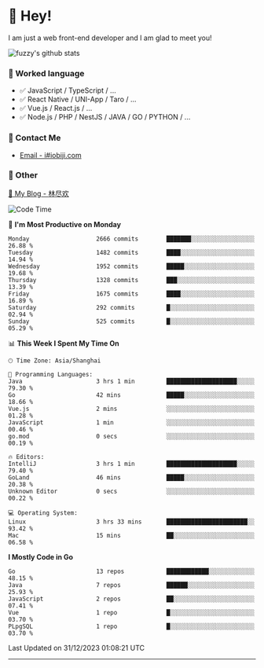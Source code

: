 # 👋 Hey!

I am just a web front-end developer and I am glad to meet you!

![fuzzy's github stats](https://github-readme-stats.vercel.app/api?username=JaydenForYou&&show_icons=true&&title_color=1abc9c&&icon_color=1abc9c)


### 📝 Worked language

- ✅ JavaScript / TypeScript / ...
- ✅ React Native / UNI-App / Taro / ...
- ✅ Vue.js / React.js / ...
- ✅ Node.js / PHP / NestJS / JAVA / GO / PYTHON / ...

### 📮 Contact Me

- [Email - i#iobiji.com](mailto:i@iobiji.com)


### 🤪 Other

[📌 My Blog - 林尽欢](https://iobiji.com)

<!--START_SECTION:waka-->
![Code Time](http://img.shields.io/badge/Code%20Time-3%20hrs%2033%20mins-blue)

📅 **I'm Most Productive on Monday** 

```text
Monday                   2666 commits        ███████░░░░░░░░░░░░░░░░░░   26.88 % 
Tuesday                  1482 commits        ████░░░░░░░░░░░░░░░░░░░░░   14.94 % 
Wednesday                1952 commits        █████░░░░░░░░░░░░░░░░░░░░   19.68 % 
Thursday                 1328 commits        ███░░░░░░░░░░░░░░░░░░░░░░   13.39 % 
Friday                   1675 commits        ████░░░░░░░░░░░░░░░░░░░░░   16.89 % 
Saturday                 292 commits         █░░░░░░░░░░░░░░░░░░░░░░░░   02.94 % 
Sunday                   525 commits         █░░░░░░░░░░░░░░░░░░░░░░░░   05.29 % 
```


📊 **This Week I Spent My Time On** 

```text
🕑︎ Time Zone: Asia/Shanghai

💬 Programming Languages: 
Java                     3 hrs 1 min         ████████████████████░░░░░   79.30 % 
Go                       42 mins             █████░░░░░░░░░░░░░░░░░░░░   18.66 % 
Vue.js                   2 mins              ░░░░░░░░░░░░░░░░░░░░░░░░░   01.28 % 
JavaScript               1 min               ░░░░░░░░░░░░░░░░░░░░░░░░░   00.46 % 
go.mod                   0 secs              ░░░░░░░░░░░░░░░░░░░░░░░░░   00.19 % 

🔥 Editors: 
IntelliJ                 3 hrs 1 min         ████████████████████░░░░░   79.40 % 
GoLand                   46 mins             █████░░░░░░░░░░░░░░░░░░░░   20.38 % 
Unknown Editor           0 secs              ░░░░░░░░░░░░░░░░░░░░░░░░░   00.22 % 

💻 Operating System: 
Linux                    3 hrs 33 mins       ███████████████████████░░   93.42 % 
Mac                      15 mins             ██░░░░░░░░░░░░░░░░░░░░░░░   06.58 % 
```

**I Mostly Code in Go** 

```text
Go                       13 repos            ████████████░░░░░░░░░░░░░   48.15 % 
Java                     7 repos             ██████░░░░░░░░░░░░░░░░░░░   25.93 % 
JavaScript               2 repos             ██░░░░░░░░░░░░░░░░░░░░░░░   07.41 % 
Vue                      1 repo              █░░░░░░░░░░░░░░░░░░░░░░░░   03.70 % 
PLpgSQL                  1 repo              █░░░░░░░░░░░░░░░░░░░░░░░░   03.70 % 
```




 Last Updated on 31/12/2023 01:08:21 UTC
<!--END_SECTION:waka-->
---
